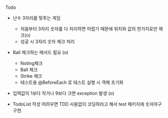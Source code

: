 Todo

- 난수 3자리를 맞추는 게임
	- 처음부터 3자리 숫자를 다 처리하면 어렵기 때문에 위치와 값의 한가지로만 체크(o)
	- 성공 시 3자리 숫자 체크 처리

- Ball 체크하는 메서드 필요 (o)
	- Noting체크
	- Ball 체크
	- Strike 체크
	- 테스트용 @BeforeEach 로 테스트 실행 시 객체 초기화
	
- 입력값이 1보다 작거나 9보다 크면 exception 발생 (o)

- TodoList 작성 어려우면 TDD 사용없이 코딩하라고 해서 test 패키지에 숫자야구 구현.

